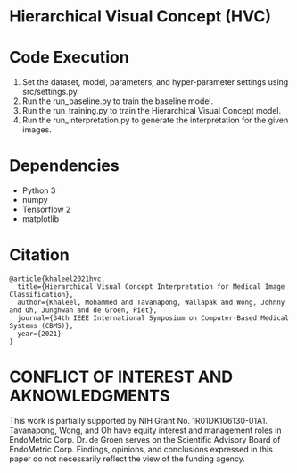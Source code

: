 # Hierarchical Visual Concept (HVC)

# Code Execution
1. Set the dataset, model, parameters, and hyper-parameter settings using src/settings.py.
2. Run the run_baseline.py to train the baseline model.
3. Run the run_training.py to train the Hierarchical Visual Concept model.
4. Run the run_interpretation.py to generate the interpretation for the given images.


# Dependencies
- Python 3
- numpy
- Tensorflow 2
- matplotlib


# Citation

```
@article{khaleel2021hvc,
  title={Hierarchical Visual Concept Interpretation for Medical Image Classification},
  author={Khaleel, Mohammed and Tavanapong, Wallapak and Wong, Johnny and Oh, Junghwan and de Groen, Piet},
  journal={34th IEEE International Symposium on Computer-Based Medical Systems (CBMS)},
  year={2021}
}
```

# CONFLICT OF INTEREST AND AKNOWLEDGMENTS
This work is partially supported by NIH Grant No. 1R01DK106130-01A1. Tavanapong, Wong, and Oh have equity interest and management roles in EndoMetric Corp. Dr. de Groen serves on the Scientific Advisory Board of EndoMetric Corp. Findings, opinions, and conclusions expressed in this paper do not necessarily reflect the view of the funding agency.
